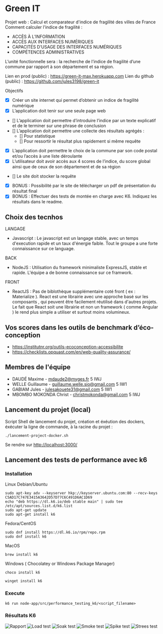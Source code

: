 # Green IT

Projet web : Calcul et comparateur d'indice de fragilité des villes de France \
Comment calculer l'indice de fragilité :
- ACCÈS À L’INFORMATION
- ACCÈS AUX INTERFACES NUMÉRIQUES
- CAPACITÉS D’USAGE DES INTERFACES NUMÉRIQUES
- COMPÉTENCES ADMINISTRATIVES

L’unité fonctionnelle sera : la recherche de l’indice de fragilité d’une commune par rapport à son département et sa
région.

Lien en prod (public) : https://green-it-max.herokuapp.com
Lien du github (public) : https://github.com/jules3198/green-it 

Objectifs
- [x] Créer un site internet qui permet d’obtenir un indice de fragilité numérique
- [x] L’application doit tenir sur une seule page web
- [] L’application doit permettre d’introduire l’indice par un texte explicatif et de le terminer sur une phrase de
conclusion
- [] L’application doit permettre une collecte des résultats agrégés :
    -  [] Pour statistique
    - [] Pour ressortir le résultat plus rapidement si même requête
- [x] L’application doit permettre le choix de la commune par son code postal et/ou l’accès à une liste déroulante
- [x] L’utilisateur doit avoir accès aux 4 scores de l’indice, du score global ainsi que de ceux de son département et de
sa région
- [] Le site doit stocker la requête
- [x] BONUS : Possibilité par le site de télécharger un pdf de présentation du résultat final
- [x] BONUS : Effectuer des tests de montée en charge avec K6. Indiquez les résultats dans le readme.

## Choix des tecnhos
LANGAGE
- Javascript : Le javascript est un langage stable, avec un temps d'execution rapide et un taux d'énergie faible. Tout le groupe a une forte connaissance sur ce language.

BACK
- NodeJS :
  Utilisation du framework minimaliste ExpressJS, stable et rapide. L'équipe a de bonne connaissance sur ce framwork.

FRONT
-  ReactJS :
   Pas de biblothèque supplémentaire coté front ( ex : Materialize ). React est une librairie avec une approche basé sur les composants ,
   qui peuvent être facilement réutilisé dans d'autres projets.
   Le fait que React soit une librairie et non un framework ( comme Angular ) le rend plus simple a utiliser et surtout moins volumineux.


## Vos scores dans les outils de benchmark d’éco-conception
- https://institutnr.org/outils-ecoconception-accessibilite 
- https://checklists.opquast.com/en/web-quality-assurance/


## Membres de l'équipe
- DAUDÉ Maxime - mdaude2@myges.fr 5 IWJ
- WELLE Guillaume - guillaume.welle.sio@gmail.com 5 IW1
- GABIAM Jules - julesakouete31@gmail.com 5 IW1
- MBOMBO MOKONDA Christ - christmokonda@gmail.com 5 IWJ

## Lancement du projet (local)
Script Shell de lancement du projet, création et éxéution des dockers, éxécuter la ligne de commande, à la racine du projet :
```
./lancement-project-docker.sh
```
Se rendre sur <http://localhost:3000/>


## Lancement des tests de performance avec k6

### Installation
Linux
Debian/Ubuntu
````
sudo apt-key adv --keyserver hkp://keyserver.ubuntu.com:80 --recv-keys C5AD17C747E3415A3642D57D77C6C491D6AC1D69
echo "deb https://dl.k6.io/deb stable main" | sudo tee /etc/apt/sources.list.d/k6.list
sudo apt-get update
sudo apt-get install k6
````
Fedora/CentOS
````
sudo dnf install https://dl.k6.io/rpm/repo.rpm
sudo dnf install k6
````
MacOS
````
brew install k6
````
Windows ( Chocolatey or  Windows Package Manager)
````
choco install k6
````
````
winget install k6
````

### Execute
```
k6 run node-app/src/performance_testing_k6/<script_filename>
```

### Résultats K6
![Rapport](testK6/rapport.png)
![Load test](testK6/load_testing.png)
![Soak test](testK6/soak_testing.png)
![Smoke test](testK6/smoke_testing.png)
![Spike test](testK6/spike_testing.png)
![Strees test](testK6/strees_testing.png)
